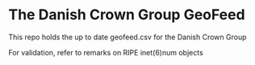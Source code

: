 # The Danish Crown Group GeoFeed
This repo holds the up to date geofeed.csv for the Danish Crown Group

For validation, refer to remarks on RIPE inet(6)num objects

